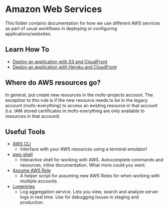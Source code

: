 # Amazon Web Services
This folder contains documentation for how we use different AWS services as part of usual workflows in deploying or configuring applications/websites.

## Learn How To
- [Deploy an application with S3 and CloudFront](https://github.com/MozillaFoundation/mofo-devops/blob/master/docs/aws/deploy-s3.md)
- [Deploy an application with Heroku and CloudFront](https://github.com/MozillaFoundation/mofo-devops/blob/master/docs/aws/deploy-heroku.md)


## Where do AWS resources go?

In general, put create new resources in the mofo-projects account. The exception to this rule is if the new resource needs to be in the legacy account (mofo-everything) to access an existing resource in that account (i.e. IAM stored certificates in mofo-everything are only available to resources in that account)


## Useful Tools

- [AWS CLI](http://docs.aws.amazon.com/cli/latest/userguide/installing.html)
    - Interface with your AWS resources using a terminal emulator!
- [aws-shell](https://github.com/awslabs/aws-shell)
    - Interactive shell for working with AWS. Autocomplete commands and resources, inline documentation. What more could you want.
- [Assume AWS Role](https://www.npmjs.com/package/assume-aws-role)
    - A helper script for assuming new AWS Roles for when working with multiple accounts.
- [Logentries](https://logentries.com)
    - Log aggregation service. Lets you view, search and analyze server logs in real time. Use for debugging issues in staging and production.
